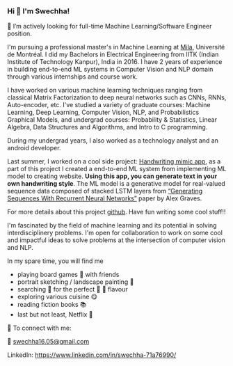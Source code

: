 ### Hi 👋 I'm Swechha!

🔭 I’m actively looking for full-time Machine Learning/Software Engineer position.

I'm pursuing a professional master's in Machine Learning at [Mila](https://mila.quebec/en/person/swechha/), Université de Montréal. I did my Bachelors in Electrical Engineering from IITK (Indian Institute of Technology Kanpur), India in 2016. I have 2 years of experience in building end-to-end ML systems in Computer Vision and NLP domain through various internships and course work. 

I have worked on various machine learning techniques ranging from classical Matrix Factorization to deep neural networks such as CNNs, RNNs, Auto-encoder, etc. I've studied a variety of graduate courses: Machine Learning, Deep Learning, Computer Vision, NLP, and Probabilistics Graphical Models, and undergrad courses: Probability & Statistics, Linear Algebra, Data Structures and Algorithms, and Intro to C programming.

During my undergrad years, I also worked as a technology analyst and an android developer. 

Last summer, I worked on a cool side project: [Handwriting mimic app](https://youtu.be/Ghsb3w0QACI), as a part of this project I created a end-to-end ML system from implementing ML model to creating website. **Using this app, you can generate text in your own handwriting style**. The ML model is a generative model for real-valued sequence data composed of stacked LSTM layers from [“Generating Sequences With Recurrent Neural Networks”](https://arxiv.org/pdf/1308.0850.pdf) paper by Alex Graves.

For more details about this project [github](https://github.com/swechhachoudhary/Handwriting-synthesis). Have fun writing some cool stuff!!

I'm fascinated by the field of machine learning and its potential in solving interdisciplinery problems. I'm open for collaboration to work on some cool and impactful ideas to solve problems at the intersection of computer vision and NLP. 


In my spare time, you will find me
* playing board games :game_die: with friends
* portrait sketching / landscape painting :art:
* searching :telescope: for the perfect :icecream: :ice_cream: flavour
* exploring various cuisine :yum:
* reading fiction books :books:
* last but not least, Netflix :movie_camera:



🤝 To connect with me:

:email: swechha16.05@gmail.com

LinkedIn: https://www.linkedin.com/in/swechha-71a76990/




